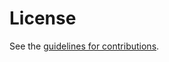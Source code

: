 # License

See the
[guidelines for contributions](https://github.com/cdh4u/draft-sip-digest/blob/master/CONTRIBUTING.md).
